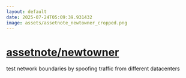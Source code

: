 ```yaml
---
layout: default
date: 2025-07-24T05:09:39.931432
image: assets/assetnote_newtowner_cropped.png
---
```


# [assetnote/newtowner](https://github.com/assetnote/newtowner)

test network boundaries by spoofing traffic from different datacenters
